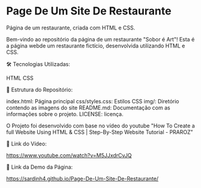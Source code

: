# Page De Um Site De Restaurante
Página de um restaurante, criada com HTML e CSS.  

Bem-vindo ao repositório da página de um restaurante "Sobor é  Art"! Esta é a página webde um restaurante fictício, desenvolvida utilizando HTML e CSS.

🛠️ Tecnologias Utilizadas:

HTML
CSS

📂 Estrutura do Repositório:

index.html: Página principal
css/styles.css: Estilos CSS
img/: Diretório contendo as imagens do site
README.md: Documentação com as informações sobre o projeto.
LICENSE: licença.

O Projeto foi desenvolvido com base no vídeo do youtube "How To Create a full Website Using HTML & CSS | Step-By-Step Website Tutorial - PRAROZ"

🔗 Link do Vídeo:

https://www.youtube.com/watch?v=M5JJxdrCvJQ

🔗 Link da Demo da Página:

https://sardinh4.github.io/Page-De-Um-Site-De-Restaurante/
